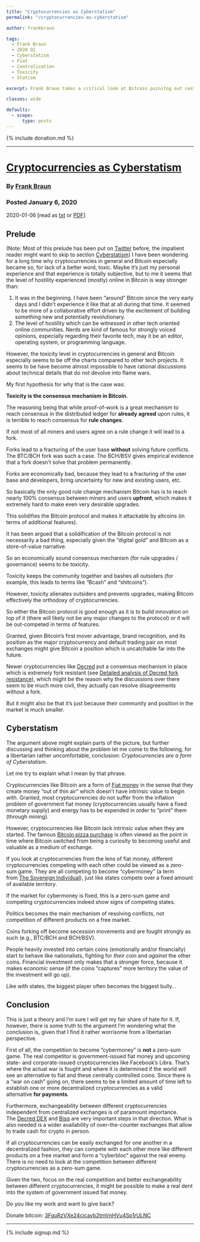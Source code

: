 ```yaml
---
title: "Cryptocurrencies as Cyberstatism"
permalink: "/cryptocurrencies-as-cyberstatism"

author: frankbraun

tags:
  - Frank Braun
  - 2020 Q1
  - Cyberstatism
  - Fiat
  - Centralization
  - Toxicity
  - Statism

excerpt: Frank Braun takes a critical look at Bitcoin poinitng out centralization of money always leads down the wrong path. Posted January 6, 2020.

classes: wide

defaults:
  - scope:
      type: posts
---
```


{% include donation.md %}

***

# [Cryptocurrencies as Cyberstatism](https://frankbraun.org/essay/cryptocurrencies-as-cyberstatism/)
### By [Frank Braun](https://twitter.com/thefrankbraun)
### Posted January 6, 2020

2020-01-06 [read as [txt](https://frankbraun.org/essay/cryptocurrencies-as-cyberstatism.txt) or [PDF](https://frankbraun.org/essay/cryptocurrencies-as-cyberstatism.pdf)]

## Prelude

(Note: Most of this prelude has been put on [Twitter](https://twitter.com/thefrankbraun/status/1213190589149265922) before, the impatient reader might want to skip to section [Cyberstatism](https://frankbraun.org/essay/cryptocurrencies-as-cyberstatism/#cyberstatism)) I have been wondering for a long time why cryptocurrencies in general and Bitcoin especially became so, for lack of a better word, toxic. Maybe it’s just my personal experience and that experience is totally subjective, but to me it seems that the level of hostility experienced (mostly) online in Bitcoin is way stronger than:

1.  It was in the beginning. I have been “around” Bitcoin since the very early days and I didn’t experience it like that at all during that time. It seemed to be more of a collaborative effort driven by the excitement of building something new and potentially revolutionary.
2.  The level of hostility which can be witnessed in other tech oriented online communities. Nerds are kind of famous for strongly voiced opinions, especially regarding their favorite tech, may it be an editor, operating system, or programming language.

However, the toxicity level in cryptocurrencies in general and Bitcoin especially seems to be off the charts compared to other tech projects. It seems to be have become almost impossible to have rational discussions about technical details that do not devolve into flame wars. 

My first hypothesis for why that is the case was: 

**Toxicity is the consensus mechanism in Bitcoin.**

The reasoning being that while proof-of-work is a great mechanism to reach consensus in the distributed ledger for **already agreed** upon rules, it is terrible to reach consensus for **rule changes**. 

If not most of all miners and users agree on a rule change it will lead to a fork. 

Forks lead to a fracturing of the user base **without** solving future conflicts. The BTC/BCH fork was such a case. The BCH/BSV gives empirical evidence that a fork doesn’t solve that problem permanently. 

Forks are economically bad, because they lead to a fracturing of the user base and developers, bring uncertainty for new and existing users, etc. 

So basically the only good rule change mechanism Bitcoin has is to reach nearly 100% consensus between miners and users **upfront**, which makes it extremely hard to make even very desirable upgrades. 

This solidifies the Bitcoin protocol and makes it attackable by altcoins (in terms of additional features). 

It has been argued that a solidification of the Bitcoin protocol is not necessarily a bad thing, especially given the “digital gold” and Bitcoin as a store-of-value narrative. 

So an economically sound consensus mechanism (for rule upgrades / governance) seems to be toxicity. 

Toxicity keeps the community together and bashes all outsiders (for example, this leads to terms like “Bcash” and “shitcoins”). 

However, toxicity alienates outsiders and prevents upgrades, making Bitcoin effectively the orthodoxy of cryptocurrencies. 

So either the Bitcoin protocol is good enough as it is to build innovation on top of it (there will likely not be any major changes to the protocol) or it will be out-competed in terms of features. 

Granted, given Bitcoin’s first mover advantage, brand recognition, and its position as the major cryptocurrency and default trading pair on most exchanges might give Bitcoin a position which is uncatchable far into the future. 

Newer cryptocurrencies like [Decred](https://decred.org/) put a consensus mechanism in place which is extremely fork resistant (see [Detailed analysis of Decred fork resistance](https://medium.com/decred/detailed-analysis-of-decred-fork-resistance-93022e0bcde7)), which might be the reason why the discussions over there seem to be much more civil, they actually can resolve disagreements without a fork. 

But it might also be that it’s just because their community and position in the market is much smaller.

## Cyberstatism

The argument above might explain parts of the picture, but further discussing and thinking about the problem let me come to the following, for a libertarian rather uncomfortable, conclusion: _Cryptocurrencies are a form of Cyberstatism._ 

Let me try to explain what I mean by that phrase. 

Cryptocurrencies like Bitcoin are a form of [Fiat money](https://en.wikipedia.org/wiki/Fiat_money) in the sense that they create money “out of thin air” which doesn’t have intrinsic value to begin with. Granted, most cryptocurrencies do not suffer from the inflation problem of government fiat money (cryptocurrencies usually have a fixed monetary supply) and energy has to be expended in order to “print” them (through mining). 

However, cryptocurrencies like Bitcoin lack intrinsic value when they are started. The famous [Bitcoin pizza purchase](https://en.bitcoin.it/wiki/Laszlo_Hanyecz) is often viewed as the point in time where Bitcoin switched from being a curiosity to becoming useful and valuable as a medium of exchange. 

If you look at cryptocurrencies from the lens of fiat money, different cryptocurrencies competing with each other could be viewed as a zero-sum game. They are all competing to become “cybermoney” (a term from [The Sovereign Individual](https://www.goodreads.com/book/show/82256.The_Sovereign_Individual)), just like states compete over a fixed amount of available _territory_. 

If the market for cybermoney is fixed, this is a zero-sum game and competing cryptocurrencies indeed show signs of competing states. 

Politics becomes the main mechanism of resolving conflicts, not competition of different products on a free market. 

Coins forking off become secession movements and are fought strongly as such (e.g., BTC/BCH and BCH/BSV). 

People heavily invested into certain coins (emotionally and/or financially) start to behave like nationalists, fighting for _their_ coin and _against_ the other coins. Financial investment only makes that a stronger force, because it makes economic sense (if the coins “captures” more territory the value of the investment will go up). 

Like with states, the biggest player often becomes the biggest bully…

## Conclusion

This is just a theory and I’m sure I will get my fair share of hate for it. If, however, there is some truth to the argument I’m wondering what the conclusion is, given that I find it rather worrisome from a libertarian perspective. 

First of all, the competition to become “cybermoney” is **not** a zero-sum game. The real competitor is government-issued fiat money and upcoming state- and corporate-issued cryptocurrencies like Facebook’s Libra. That’s where the actual war is fought and where it is determined if the world will see an alternative to fiat and these centrally controlled coins. Since there is a “war on cash” going on, there seems to be a limited amount of time left to establish one or more decentralized cryptocurrencies as a valid alternative **for payments**. 

Furthermore, exchangeability between different cryptocurrencies independent from centralized exchanges is of paramount importance. The [Decred DEX](https://github.com/decred/dcrdex) and [Bisq](https://bisq.network/) are very important steps in that direction. What is also needed is a wider availability of over-the-counter exchanges that allow to trade cash for crypto in person. 

If all cryptocurrencies can be easily exchanged for one another in a decentralized fashion, they can compete with each other more like different products on a free market and form a “cyberbloc” against the real enemy. There is no need to look at the competition between different cryptocurrencies as a zero-sum game. 

Given the two, focus on the real competition and better exchangeability between different cryptocurrencies, it might be possible to make a real dent into the system of government issued fiat money. 

Do you like my work and want to give back? 

Donate bitcoin: [3FguRzVXe24cicayb2tmVnHVu4Sp1rULNC](bitcoin://3FguRzVXe24cicayb2tmVnHVu4Sp1rULNC)










***

{% include signup.md %}